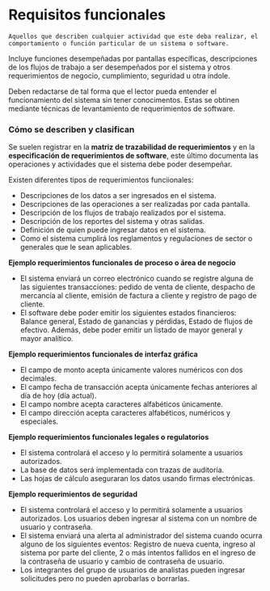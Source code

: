 # Requisitos funcionales 

~~~
Aquellos que describen cualquier actividad que este deba realizar, el comportamiento o función particular de un sistema o software. 
~~~

Incluye funciones desempeñadas por pantallas específicas, descripciones de los flujos de trabajo a ser desempeñados por el sistema y otros requerimientos de negocio, cumplimiento, seguridad u otra índole. 

Deben redactarse de tal forma que el lector pueda entender el funcionamiento del sistema sin tener conocimentos. Estas se obtinen mediante técnicas de levantamiento de requerimientos de software. 

### Cómo se describen y clasifican 

Se suelen registrar en la **matriz de trazabilidad de requerimientos** y en la **especificación de requerimientos de software**, este último documenta las operaciones y actividades que el sistema debe poder desempeñar. 

Existen diferentes tipos de requerimientos funciionales:  
* Descripciones de los datos a ser ingresados en el sistema.
* Descripciones de las operaciones a ser realizadas por cada pantalla.
* Descripción de los flujos de trabajo realizados por el sistema.
* Descripción de los reportes del sistema y otras salidas.
* Definición de quien puede ingresar datos en el sistema.
* Como el sistema cumplirá los reglamentos y regulaciones de sector o generales que le sean aplicables.

**Ejemplo requerimientos funcionales de proceso o área de negocio**

* El sistema enviará un correo electrónico cuando se registre alguna de las siguientes transacciones: pedido de venta de cliente, despacho de mercancía al cliente, emisión de factura a cliente y registro de pago de cliente.
* El software debe poder emitir los siguientes estados financieros: Balance general, Estado de ganancias y pérdidas, Estado de flujos de efectivo. Además, debe poder emitir un listado de mayor general y mayor analítico.

**Ejemplo requerimientos funcionales de interfaz gráfica**
* El campo de monto acepta únicamente valores numéricos con dos decimales.
* El campo fecha de transacción acepta únicamente fechas anteriores al día de hoy (día actual).
* El campo nombre acepta caracteres alfabéticos únicamente.
* El campo dirección acepta caracteres alfabéticos, numéricos y especiales.

**Ejemplo requerimientos funcionales legales o regulatorios**
* El sistema controlará el acceso y lo permitirá solamente a usuarios autorizados.
* La base de datos será implementada con trazas de auditoría.
* Las hojas de cálculo aseguraran los datos usando firmas electrónicas.

**Ejemplo requerimientos de seguridad**
* El sistema controlará el acceso y lo permitirá solamente a usuarios autorizados. Los usuarios deben ingresar al sistema con un nombre de usuario y contraseña.
* El sistema enviará una alerta al administrador del sistema cuando ocurra alguno de los siguientes eventos: Registro de nueva cuenta, ingreso al sistema por parte del cliente, 2 o más intentos fallidos en el ingreso de la contraseña de usuario y cambio de contraseña de usuario.
* Los integrantes del grupo de usuarios de analistas pueden ingresar solicitudes pero no pueden aprobarlas o borrarlas.

